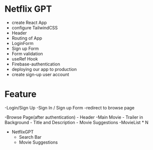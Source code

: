 # Netflix GPT

- create React App
- configure TailwindCSS
- Header
- Routing of App
- LoginForm
- Sign up Form
- Form validation
- useRef Hook
- Firebase-authentication
- deploying our app to production
- create sign-up user account

# Feature

-Login/Sign Up
-Sign In / Sign up Form
-redirect to browse page

-Browse Page(after authentication) - Header
-Main Movie - Trailer in Background - Title and Description - Movie Suggestions
-MovieList \* N

- NetflixGPT
  - Search Bar
  - Movie Suggestions
